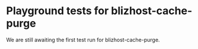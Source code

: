 # Playground tests for blizhost-cache-purge
We are still awaiting the first test run for blizhost-cache-purge.
